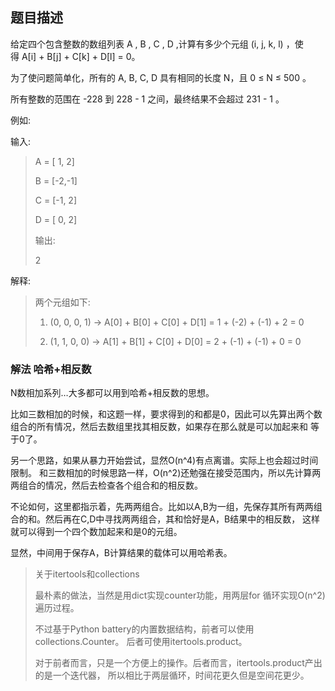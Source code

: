 ## 题目描述

给定四个包含整数的数组列表 A , B , C , D ,计算有多少个元组 (i, j, k, l) ，使得 A[i] + B[j] + C[k] + D[l] = 0。

为了使问题简单化，所有的 A, B, C, D 具有相同的长度 N，且 0 ≤ N ≤ 500 。

所有整数的范围在 -228 到 228 - 1 之间，最终结果不会超过 231 - 1 。

例如:

输入:
>A = [ 1, 2]
>
>B = [-2,-1]
>
>C = [-1, 2]
>
>D = [ 0, 2]
>
>输出:
>
>2

解释:
>两个元组如下:
>
>1. (0, 0, 0, 1) -> A[0] + B[0] + C[0] + D[1] = 1 + (-2) + (-1) + 2 = 0
>
>2. (1, 1, 0, 0) -> A[1] + B[1] + C[0] + D[0] = 2 + (-1) + (-1) + 0 = 0


### 解法 哈希+相反数
N数相加系列…大多都可以用到哈希+相反数的思想。

比如三数相加的时候，和这题一样，要求得到的和都是0，因此可以先算出两个数组合的所有情况，然后去数组里找其相反数，如果存在那么就是可以加起来和
等于0了。

另一个思路，如果从暴力开始尝试，显然O(n^4)有点离谱。实际上也会超过时间限制。
和三数相加的时候思路一样，O(n^2)还勉强在接受范围内，所以先计算两两组合的情况，然后去检查各个组合和的相反数。

不论如何，这里都指示着，先两两组合。比如以A,B为一组，先保存其所有两两组合的和。然后再在C,D中寻找两两组合，其和恰好是A，B结果中的相反数，
这样就可以得到一个四个数加起来和是0的元组。

显然，中间用于保存A，B计算结果的载体可以用哈希表。

> 关于itertools和collections
>
>最朴素的做法，当然是用dict实现counter功能，用两层for
>循环实现O(n^2)遍历过程。
>
>不过基于Python battery的内置数据结构，前者可以使用collections.Counter。
>后者可使用itertools.product。
>
>对于前者而言，只是一个方便上的操作。后者而言，itertools.product产出的是一个迭代器，
>所以相比于两层循环，时间花更久但是空间花更少。